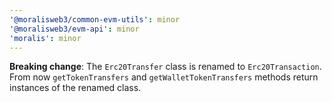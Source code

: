 ```yaml
---
'@moralisweb3/common-evm-utils': minor
'@moralisweb3/evm-api': minor
'moralis': minor
---
```


**Breaking change**: The `Erc20Transfer` class is renamed to `Erc20Transaction`. From now `getTokenTransfers` and `getWalletTokenTransfers` methods return instances of the renamed class.
